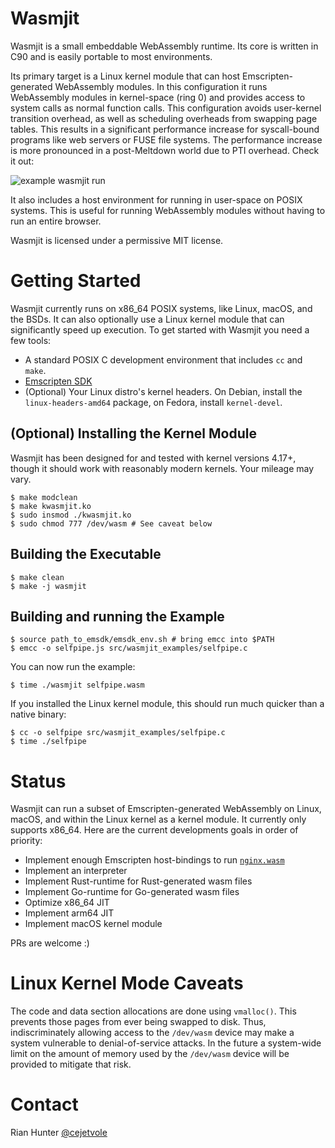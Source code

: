# Wasmjit

Wasmjit is a small embeddable WebAssembly runtime. Its core is written in
C90 and is easily portable to most environments.

Its primary target is a Linux kernel module that can host
Emscripten-generated WebAssembly modules. In this configuration it
runs WebAssembly modules in kernel-space (ring 0) and provides access
to system calls as normal function calls. This configuration avoids
user-kernel transition overhead, as well as scheduling overheads from
swapping page tables.  This results in a significant performance
increase for syscall-bound programs like web servers or FUSE file
systems. The performance increase is more pronounced in a
post-Meltdown world due to PTI overhead. Check it out:

![example wasmjit run](https://raw.githubusercontent.com/rianhunter/wasmjit/master/wasmjit.png)

It also includes a host environment for running in user-space on POSIX
systems. This is useful for running WebAssembly modules without having
to run an entire browser.

Wasmjit is licensed under a permissive MIT license.

# Getting Started

Wasmjit currently runs on x86_64 POSIX systems, like Linux, macOS, and
the BSDs. It can also optionally use a Linux kernel module that can
significantly speed up execution. To get started with Wasmjit you need
a few tools:

* A standard POSIX C development environment that includes `cc` and
  `make`.
* [Emscripten SDK](https://kripken.github.io/emscripten-site/docs/getting_started/downloads.html)
* (Optional) Your Linux distro's kernel headers. On Debian, install
the `linux-headers-amd64` package, on Fedora, install `kernel-devel`.

## (Optional) Installing the Kernel Module

Wasmjit has been designed for and tested with kernel versions 4.17+,
though it should work with reasonably modern kernels. Your mileage may
vary.

    $ make modclean
    $ make kwasmjit.ko
    $ sudo insmod ./kwasmjit.ko
    $ sudo chmod 777 /dev/wasm # See caveat below

## Building the Executable

    $ make clean
    $ make -j wasmjit

## Building and running the Example

    $ source path_to_emsdk/emsdk_env.sh # bring emcc into $PATH
    $ emcc -o selfpipe.js src/wasmjit_examples/selfpipe.c

You can now run the example:

    $ time ./wasmjit selfpipe.wasm

If you installed the Linux kernel module, this should run much quicker than
a native binary:

    $ cc -o selfpipe src/wasmjit_examples/selfpipe.c
    $ time ./selfpipe

# Status

Wasmjit can run a subset of Emscripten-generated WebAssembly
on Linux, macOS, and within the Linux kernel as a kernel module. It
currently only supports x86_64. Here are the current developments goals
in order of priority:

* Implement enough Emscripten host-bindings to run
  [`nginx.wasm`](https://www.dropbox.com/sh/lmz3nnz92jx9szh/AAA-YOEHxwM_nki8jX0uFRuqa?dl=0)
* Implement an interpreter
* Implement Rust-runtime for Rust-generated wasm files
* Implement Go-runtime for Go-generated wasm files
* Optimize x86_64 JIT
* Implement arm64 JIT
* Implement macOS kernel module

PRs are welcome :)

# Linux Kernel Mode Caveats

The code and data section allocations are done using `vmalloc()`. This
prevents those pages from ever being swapped to disk. Thus,
indiscriminately allowing access to the `/dev/wasm` device may make a
system vulnerable to denial-of-service attacks. In the future a
system-wide limit on the amount of memory used by the `/dev/wasm`
device will be provided to mitigate that risk.

# Contact

Rian Hunter [@cejetvole](https://twitter.com/cejetvole)
